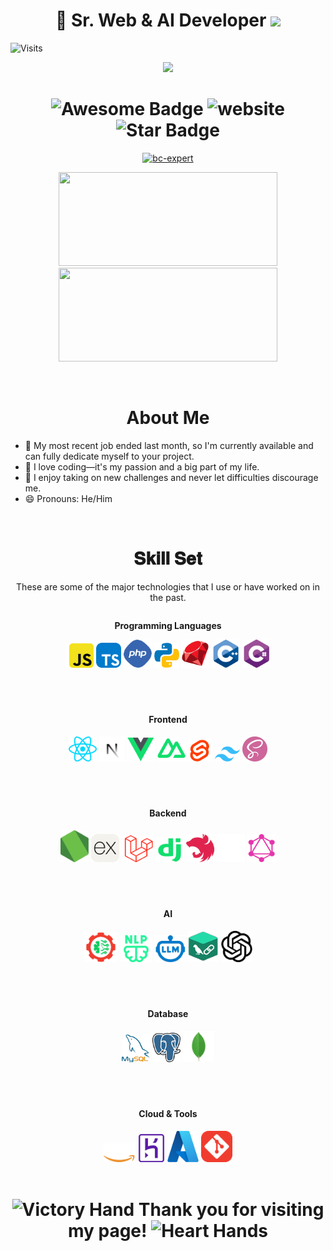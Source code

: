 <!DOCTYPE html>
<html>

<body>
  <h1 align="center"> 👋 Sr. Web & AI Developer <img src="https://media.giphy.com/media/hvRJCLFzcasrR4ia7z/giphy.gif"
      width="35"></h1>

  <!-- Updated fancy visitor badge -->
  ![Visits](https://img.shields.io/badge/Visitors-28379-blue)
  <p align="center">
    <a href="https://github.com/akini072"><img
        src="https://readme-typing-svg.herokuapp.com/?lines=Result%20Oriented;Full%20Stack-Developer;8%2B%20years%20of%20coding%20experience;Always%20learning%20new%20tech&font=Pacifico&center=true&width=650&height=120&color=58a6ff&vCenter=true&size=45%22"></a>
  </p>

  <h1 align="center">
    <img src="https://cdn.rawgit.com/sindresorhus/awesome/d7305f38d29fed78fa85652e3a63e154dd8e8829/media/badge.svg"
      alt="Awesome Badge" />
    <img
      src="https://img.shields.io/static/v1?label=&labelColor=505050&message=Findwork&color=%230076D6&style=flat&logo=google-chrome&logoColor=%230076D6"
      alt="website" />
    <img src="https://img.shields.io/static/v1?label=%F0%9F%8C%9F&message=If%20Useful&style=style=flat&color=BC4E99"
      alt="Star Badge" />
  </h1>

  <p align="center"> <a href="https://github.com/ryo-ma/github-profile-trophy"><img
        src="https://github-profile-trophy.vercel.app/?username=akini072&theme=tokyonight&no-frame=true&row=1&&margin-w=30&no-bg=false"
        alt="bc-expert" width="600px" /></a> </p>

  <p align="center">
    <img height="150px" width="350px"
      src="https://github-readme-stats.vercel.app/api?username=akini072&count_private=true&show_icons=true&theme=tokyonight" />
    <img height="150px" width="350px"
      src="https://github-readme-stats.vercel.app/api/top-langs/?username=akini072&layout=compact&theme=aura&langs_count=9" />
  </p>

  <br />

  <h1 align="center">About Me</h1>

  <ul dir="auto">
    <li>🏦 My most recent job ended last month, so I'm currently available and can fully dedicate myself to your project.</li>
    <li>🤔 I love coding—it's my passion and a big part of my life.</li>
    <li>💬 I enjoy taking on new challenges and never let difficulties discourage me.</li>
    <li>😄 Pronouns: He/Him</li>
  </ul>
  <br />

  <h1 align="center">𝐒𝐤𝐢𝐥𝐥 𝐒𝐞𝐭</h1>
  <p align="center">These are some of the major technologies that I use or have worked on in the past.</p>
  <div style="display: flex; flex-direction: column; gap: 20px;">
    <div style="display: flex; justify-content: center; flex-direction: column;">
      <p align="center" dir="auto"><strong>Programming Languages</strong></p>
      <div align="center">
        <img src="./assets/js.png" width="45px">
        <img src="./assets/ts.png" width="40px">
        <img src="./assets/php.png" width="45px">
        <img src="./assets/python.png" width="40px">
        <img src="./assets/ruby.png" width="45px">
        <img src="./assets/cplus.png" width="45px">
        <img src="./assets/csharp.png" width="45px">
      </div>
    </div>
    <br/>
    <div style="display: flex; justify-content: center; flex-direction: column; gap: 5px">
      <p align="center" dir="auto"><strong>Frontend</strong></p>
      <div align="center">
        <img src="./assets/react.png" width="45px"/>
        <img src="./assets/next.png" width="40px"/>
        <img src="./assets/vue.png" width="45px"/>
        <img src="./assets/nuxt.png" width="45px"/>
        <img src="./assets/svelte.png" width="40px"/>
        <img src="./assets/tailwind.png" width="40px"/>
        <img src="./assets/sass.png" width="40px">
      </div>
    </div>
    <br/>
    <div style="display: flex; justify-content: center; flex-direction: column; gap: 5px">
      <p align="center" dir="auto"><strong>Backend</strong></p>
      <div align="center">
        <img src="./assets/node.png" width="45px">
        <img src="./assets/express.png" width="45px">
        <img src="./assets/laravel.png" width="50px">
        <img src="./assets/django.png" width="45px">
        <img src="./assets/nest.png" width="45px">
        <img src="./assets/prisma.png" width="45px">
        <img src="./assets/graphql.png" width="45px">
      </div>
    </div>
    <br/>
    <div style="display: flex; justify-content: center; flex-direction: column; gap: 5px">
      <p align="center" dir="auto"><strong>AI</strong></p>
      <div align="center">
        <img src="./assets/ml.png" width="55px">
        <img src="./assets/nlp.png" width="50px">
        <img src="./assets/llm.png" width="50px">
        <img src="./assets/langchain.png" width="50px">
        <img src="./assets/gpt.png" width="50px">
      </div>
    </div>
    <br/>
    <div style="display: flex; justify-content: center; flex-direction: column; gap: 5px">
      <p align="center" dir="auto"><strong>Database</strong></p>
      <div align="center">
        <img src="./assets/mysql.png" width="45px">
        <img src="./assets/postgreSQL.png" width="45px">
        <img src="./assets/mongodb.png" width="50px">
      </div>
    </div>
    <br/>
    <div style="display: flex; justify-content: center; flex-direction: column; gap: 5px">
      <p align="center" dir="auto"><strong>Cloud & Tools</strong></p>
      <div align="center">
        <img src="./assets/aws.png" width="50px">
        <img src="./assets/heroku.png" width="45px">
        <img src="./assets/azure.png" width="50px">
        <img src="./assets/git.png" width="50px">
      </div>
    </div>
  </div>

  <br />
  <h1 align="center"><img
      src="https://raw.githubusercontent.com/Tarikul-Islam-Anik/Animated-Fluent-Emojis/master/Emojis/Hand%20gestures/Victory%20Hand.png"
      alt="Victory Hand" width="25" height="25" />
    Thank you for visiting my page!
    <img
      src="https://raw.githubusercontent.com/Tarikul-Islam-Anik/Animated-Fluent-Emojis/master/Emojis/Hand%20gestures/Heart%20Hands.png"
      alt="Heart Hands" width="25" height="25" />
  </h1>

</body>

</html>
